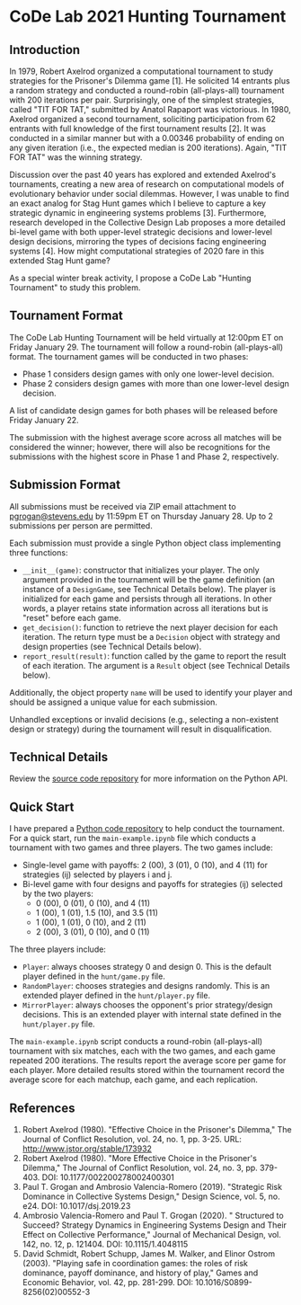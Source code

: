 # CoDe Lab 2021 Hunting Tournament

## Introduction

In 1979, Robert Axelrod organized a computational tournament to study strategies for the Prisoner's Dilemma game [1]. He solicited 14 entrants plus a random strategy and conducted a round-robin (all-plays-all) tournament with 200 iterations per pair. Surprisingly, one of the simplest strategies, called "TIT FOR TAT," submitted by Anatol Rapaport was victorious. In 1980, Axelrod organized a second tournament, soliciting participation from 62 entrants with full knowledge of the first tournament results [2]. It was conducted in a similar manner but with a 0.00346 probability of ending on any given iteration (i.e., the expected median is 200 iterations). Again, "TIT FOR TAT" was the winning strategy.

Discussion over the past 40 years has explored and extended Axelrod's tournaments, creating a new area of research on computational models of evolutionary behavior under social dilemmas. However, I was unable to find an exact analog for Stag Hunt games which I believe to capture a key strategic dynamic in engineering systems problems [3]. Furthermore, research developed in the Collective Design Lab proposes a more detailed bi-level game with both upper-level strategic decisions and lower-level design decisions, mirroring the types of decisions facing engineering systems [4]. How might computational strategies of 2020 fare in this extended Stag Hunt game?

As a special winter break activity, I propose a CoDe Lab "Hunting Tournament" to study this problem.

## Tournament Format

The CoDe Lab Hunting Tournament will be held virtually at 12:00pm ET on Friday January 29. The tournament will follow a round-robin (all-plays-all) format. The tournament games will be conducted in two phases:
 * Phase 1 considers design games with only one lower-level decision.
 * Phase 2 considers design games with more than one lower-level design decision.

A list of candidate design games for both phases will be released before Friday January 22.

The submission with the highest average score across all matches will be considered the winner; however, there will also be recognitions for the submissions with the highest score in Phase 1 and Phase 2, respectively.

## Submission Format

All submissions must be received via ZIP email attachment to pgrogan@stevens.edu by 11:59pm ET on Thursday January 28. Up to 2 submissions per person are permitted.

Each submission must provide a single Python object class implementing three functions:
 * `__init__(game)`: constructor that initializes your player. The only argument provided in the tournament will be the game definition (an instance of a `DesignGame`, see Technical Details below). The player is initialized for each game and persists through all iterations. In other words, a player retains state information across all iterations but is "reset" before each game.
 * `get_decision()`: function to retrieve the next player decision for each iteration. The return type must be a `Decision` object with strategy and design properties (see Technical Details below).
 * `report_result(result)`: function called by the game to report the result of each iteration. The argument is a `Result` object (see Technical Details below).

Additionally, the object property `name` will be used to identify your player and should be assigned a unique value for each submission.

Unhandled exceptions or invalid decisions (e.g., selecting a non-existent design or strategy) during the tournament will result in disqualification.

## Technical Details

Review the [source code repository](https://github.com/code-lab-org/hunt-tournament) for more information on the Python API.

## Quick Start

 I have prepared a [Python code repository](https://github.com/code-lab-org/hunt-tournament) to help conduct the tournament. For a quick start, run the `main-example.ipynb` file which conducts a tournament with two games and three players. The two games include:
 * Single-level game with payoffs: 2 (00), 3 (01), 0 (10), and 4 (11) for strategies (ij) selected by players i and j.
 * Bi-level game with four designs and payoffs for strategies (ij) selected by the two players:
   - 0 (00), 0 (01), 0 (10), and 4 (11)
   - 1 (00), 1 (01), 1.5 (10), and 3.5 (11)
   - 1 (00), 1 (01), 0 (10), and 2 (11)
   - 2 (00), 3 (01), 0 (10), and 0 (11)

The three players include:
 * `Player`: always chooses strategy 0 and design 0. This is the default player defined in the `hunt/game.py` file.
 * `RandomPlayer`: chooses strategies and designs randomly. This is an extended player defined in the `hunt/player.py` file.
 * `MirrorPlayer`: always chooses the opponent's prior strategy/design decisions. This is an extended player with internal state defined in the `hunt/player.py` file.

The `main-example.ipynb` script conducts a round-robin (all-plays-all) tournament with six matches, each with the two games, and each game repeated 200 iterations. The results report the average score per game for each player. More detailed results stored within the tournament record the average score for each matchup, each game, and each replication.

## References
1.	Robert Axelrod (1980). "Effective Choice in the Prisoner's Dilemma," The Journal of Conflict Resolution, vol. 24, no. 1, pp. 3-25. URL: http://www.jstor.org/stable/173932
2.	Robert Axelrod (1980). "More Effective Choice in the Prisoner's Dilemma," The Journal of Conflict Resolution, vol. 24, no. 3, pp. 379-403. DOI: 10.1177/002200278002400301
3.	Paul T. Grogan and Ambrosio Valencia-Romero (2019). "Strategic Risk Dominance in Collective Systems Design," Design Science, vol. 5, no. e24. DOI: 10.1017/dsj.2019.23
4.	Ambrosio Valencia-Romero and Paul T. Grogan (2020). " Structured to Succeed? Strategy Dynamics in Engineering Systems Design and Their Effect on Collective Performance," Journal of Mechanical Design, vol. 142, no. 12, p. 121404. DOI: 10.1115/1.4048115
5. David Schmidt, Robert Schupp, James M. Walker, and Elinor Ostrom (2003). "Playing safe in coordination games: the roles of risk dominance, payoff dominance, and history of play," Games and Economic Behavior, vol. 42, pp. 281-299. DOI: 10.1016/S0899-8256(02)00552-3
